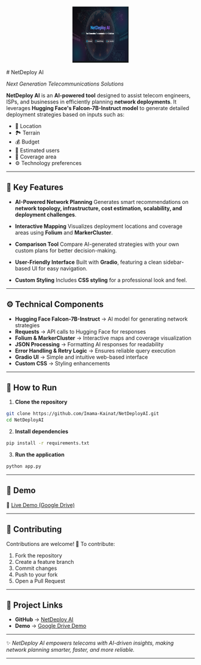 <p align="center">
  <img src="NETDIPLOY.JPG" alt="Aurora AI Logo" width="150" height="150"/>
</p>
#  NetDeploy AI

*Next Generation Telecommunications Solutions*

**NetDeploy AI** is an **AI-powered tool** designed to assist telecom engineers, ISPs, and businesses in efficiently planning **network deployments**.
It leverages **Hugging Face's Falcon-7B-Instruct model** to generate detailed deployment strategies based on inputs such as:

* 📍 Location
* 🏞 Terrain
* 💰 Budget
* 👥 Estimated users
* 📡 Coverage area
* ⚙️ Technology preferences

---

## 🌟 Key Features

* **AI-Powered Network Planning**
  Generates smart recommendations on **network topology, infrastructure, cost estimation, scalability, and deployment challenges**.

* **Interactive Mapping**
  Visualizes deployment locations and coverage areas using **Folium** and **MarkerCluster**.

* **Comparison Tool**
  Compare AI-generated strategies with your own custom plans for better decision-making.

* **User-Friendly Interface**
  Built with **Gradio**, featuring a clean sidebar-based UI for easy navigation.

* **Custom Styling**
  Includes **CSS styling** for a professional look and feel.

---

## ⚙️ Technical Components

* **Hugging Face Falcon-7B-Instruct** → AI model for generating network strategies
* **Requests** → API calls to Hugging Face for responses
* **Folium & MarkerCluster** → Interactive maps and coverage visualization
* **JSON Processing** → Formatting AI responses for readability
* **Error Handling & Retry Logic** → Ensures reliable query execution
* **Gradio UI** → Simple and intuitive web-based interface
* **Custom CSS** → Styling enhancements

---

## 🚀 How to Run

1. **Clone the repository**

```bash
git clone https://github.com/Imama-Kainat/NetDeployAI.git
cd NetDeployAI
```

2. **Install dependencies**

```bash
pip install -r requirements.txt
```

3. **Run the application**

```bash
python app.py
```

---

## 🎯 Demo

🔗 [Live Demo (Google Drive)](https://drive.google.com/drive/my-drive?dmr=1&ec=wgc-drive-hero-goto)

---

## 🤝 Contributing

Contributions are welcome! 🚀
To contribute:

1. Fork the repository
2. Create a feature branch
3. Commit changes
4. Push to your fork
5. Open a Pull Request

---

## 📌 Project Links

* **GitHub** → [NetDeploy AI](https://github.com/Imama-Kainat/NetDeployAI)
* **Demo** → [Google Drive Demo](https://drive.google.com/drive/my-drive?dmr=1&ec=wgc-drive-hero-goto)

---

✨ *NetDeploy AI empowers telecoms with AI-driven insights, making network planning smarter, faster, and more reliable.*

---

